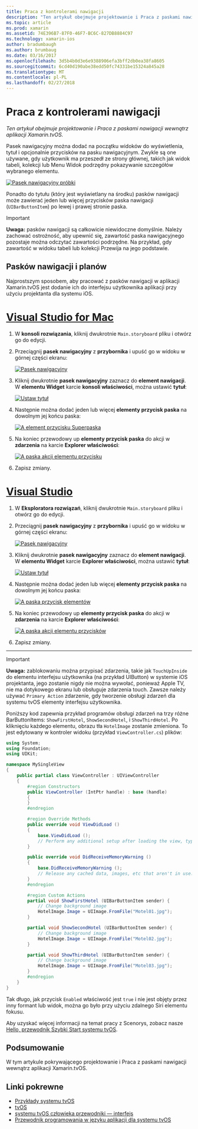 ```yaml
---
title: Praca z kontrolerami nawigacji
description: "Ten artykuł obejmuje projektowanie i Praca z paskami nawigacji wewnątrz aplikacji Xamarin.tvOS."
ms.topic: article
ms.prod: xamarin
ms.assetid: 74E396B7-87F0-46F7-BC6C-827DB8884C97
ms.technology: xamarin-ios
author: bradumbaugh
ms.author: brumbaug
ms.date: 03/16/2017
ms.openlocfilehash: 3d5b4b0d3e6e9388906efa3bff2db0ea38fa8605
ms.sourcegitcommit: 6cd40d190abe38edd50fc74331be15324a845a28
ms.translationtype: MT
ms.contentlocale: pl-PL
ms.lasthandoff: 02/27/2018
---
```

# <a name="working-with-navigation-controllers"></a>Praca z kontrolerami nawigacji

_Ten artykuł obejmuje projektowanie i Praca z paskami nawigacji wewnątrz aplikacji Xamarin.tvOS._

Pasek nawigacyjny można dodać na początku widoków do wyświetlenia, tytuł i opcjonalnie przycisków na pasku nawigacyjnym. Zwykle są one używane, gdy użytkownik ma przeszedł ze strony głównej, takich jak widok tabeli, kolekcji lub Menu Widok podrzędny pokazywanie szczegółów wybranego elementu.

[ ![](navigation-bars-images/navbar01.png "Pasek nawigacyjny próbki")](navigation-bars-images/navbar01.png)

Ponadto do tytułu (który jest wyświetlany na środku) pasków nawigacji może zawierać jeden lub więcej przycisków paska nawigacji (`UIBarButtonItem`) po lewej i prawej stronie paska.

> [!IMPORTANT]
> **Uwaga:** pasków nawigacji są całkowicie niewidoczne domyślnie. Należy zachować ostrożność, aby upewnić się, zawartość paska nawigacyjnego pozostaje można odczytać zawartości podrzędne. Na przykład, gdy zawartość w widoku tabeli lub kolekcji Przewija na jego podstawie.




<a name="Navigation-Bars-and-Storyboards" />

## <a name="navigation-bars-and-storyboards"></a>Pasków nawigacji i planów

Najprostszym sposobem, aby pracować z pasków nawigacji w aplikacji Xamarin.tvOS jest dodanie ich do interfejsu użytkownika aplikacji przy użyciu projektanta dla systemu iOS.

# <a name="visual-studio-for-mactabvsmac"></a>[Visual Studio for Mac](#tab/vsmac)


1. W **konsoli rozwiązania**, kliknij dwukrotnie `Main.storyboard` pliku i otwórz go do edycji.
1. Przeciągnij **pasek nawigacyjny** z **przybornika** i upuść go w widoku w górnej części ekranu: 

    [ ![](navigation-bars-images/navbar02.png "Pasek nawigacyjny")](navigation-bars-images/navbar02.png)
1. Kliknij dwukrotnie **pasek nawigacyjny** zaznacz do **element nawigacji**. W **elementu Widget** karcie **konsoli właściwości**, można ustawić **tytuł**: 

    [ ![](navigation-bars-images/navbar03.png "Ustaw tytuł")](navigation-bars-images/navbar03.png)
1. Następnie można dodać jeden lub więcej **elementy przycisk paska** na dowolnym jej końcu paska: 

    [ ![](navigation-bars-images/navbar04.png "A element przycisku Superpaska")](navigation-bars-images/navbar04.png)
1. Na koniec przewodowy up **elementy przycisk paska** do akcji w **zdarzenia** na karcie **Explorer właściwości**: 

    [ ![](navigation-bars-images/navbar05.png "A paska akcji elementu przycisku")](navigation-bars-images/navbar05.png)
1. Zapisz zmiany.


# <a name="visual-studiotabvswin"></a>[Visual Studio](#tab/vswin)


1. W **Eksploratora rozwiązań**, kliknij dwukrotnie `Main.storyboard` pliku i otwórz go do edycji.
1. Przeciągnij **pasek nawigacyjny** z **przybornika** i upuść go w widoku w górnej części ekranu: 

    [ ![](navigation-bars-images/navbar02-vs.png "Pasek nawigacyjny")](navigation-bars-images/navbar02-vs.png)
1. Kliknij dwukrotnie **pasek nawigacyjny** zaznacz do **element nawigacji**. W **elementu Widget** karcie **Explorer właściwości**, można ustawić **tytuł**: 

    [ ![](navigation-bars-images/navbar03-vs.png "Ustaw tytuł")](navigation-bars-images/navbar03-vs.png)
1. Następnie można dodać jeden lub więcej **elementy przycisk paska** na dowolnym jej końcu paska: 

    [ ![](navigation-bars-images/navbar04-vs.png "A paska przycisk elementów")](navigation-bars-images/navbar04-vs.png)
1. Na koniec przewodowy up **elementy przycisk paska** do akcji w **zdarzenia** na karcie **Explorer właściwości**: 

    [ ![](navigation-bars-images/navbar05-vs.png "A paska akcji elementu przycisków")](navigation-bars-images/navbar05-vs.png)
1. Zapisz zmiany.


-----

> [!IMPORTANT]
> **Uwaga:** zablokowaniu można przypisać zdarzenia, takie jak `TouchUpInside` do elementu interfejsu użytkownika (na przykład UIButton) w systemie iOS projektanta, jego zostanie nigdy nie można wywołać, ponieważ Apple TV, nie ma dotykowego ekranu lub obsługuje zdarzenia touch. Zawsze należy używać `Primary Action` zdarzenie, gdy tworzenie obsługi zdarzeń dla systemu tvOS elementy interfejsu użytkownika.




Poniższy kod zapewnia przykład programów obsługi zdarzeń na trzy różne BarButtonItems: `ShowFirstHotel`, `ShowSecondHotel`, i `ShowThirdHotel`. Po kliknięciu każdego elementu, obrazu tła `HotelImage` zostanie zmieniona. To jest edytowany w kontroler widoku (przykład `ViewController.cs`) plików:

```csharp
using System;
using Foundation;
using UIKit;

namespace MySingleView
{
    public partial class ViewController : UIViewController
    {
        #region Constructors
        public ViewController (IntPtr handle) : base (handle)
        {
        }
        #endregion

        #region Override Methods
        public override void ViewDidLoad ()
        {
            base.ViewDidLoad ();
            // Perform any additional setup after loading the view, typically from a nib.
        }

        public override void DidReceiveMemoryWarning ()
        {
            base.DidReceiveMemoryWarning ();
            // Release any cached data, images, etc that aren't in use.
        }
        #endregion

        #region Custom Actions
        partial void ShowFirstHotel (UIBarButtonItem sender) {
            // Change background image
            HotelImage.Image = UIImage.FromFile("Motel01.jpg");
        }

        partial void ShowSecondHotel (UIBarButtonItem sender) {
            // Change background image
            HotelImage.Image = UIImage.FromFile("Motel02.jpg");
        }

        partial void ShowThirdHotel (UIBarButtonItem sender) {
            // Change background image
            HotelImage.Image = UIImage.FromFile("Motel03.jpg");
        }
        #endregion
    }
}
```

Tak długo, jak przycisk `Enabled` właściwość jest `true` i nie jest objęty przez inny formant lub widok, można go było przy użyciu zdalnego Siri elementu fokusu.

Aby uzyskać więcej informacji na temat pracy z Scenorys, zobacz nasze [Hello, przewodnik Szybki Start systemu tvOS](~/ios/tvos/get-started/hello-tvos.md). 

<a name="Summary" />

## <a name="summary"></a>Podsumowanie

W tym artykule pokrywającego projektowanie i Praca z paskami nawigacji wewnątrz aplikacji Xamarin.tvOS.



## <a name="related-links"></a>Linki pokrewne

- [Przykłady systemu tvOS](https://developer.xamarin.com/samples/tvos/all/)
- [tvOS](https://developer.apple.com/tvos/)
- [systemu tvOS człowieka przewodniki — interfejs](https://developer.apple.com/tvos/human-interface-guidelines/)
- [Przewodnik programowania w języku aplikacji dla systemu tvOS](https://developer.apple.com/library/prerelease/tvos/documentation/General/Conceptual/AppleTV_PG/)
